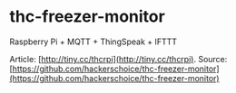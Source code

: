 # thc-freezer-monitor
Raspberry Pi + MQTT + ThingSpeak + IFTTT

Article: [http://tiny.cc/thcrpi](http://tiny.cc/thcrpi).
Source: [https://github.com/hackerschoice/thc-freezer-monitor](https://github.com/hackerschoice/thc-freezer-monitor)
